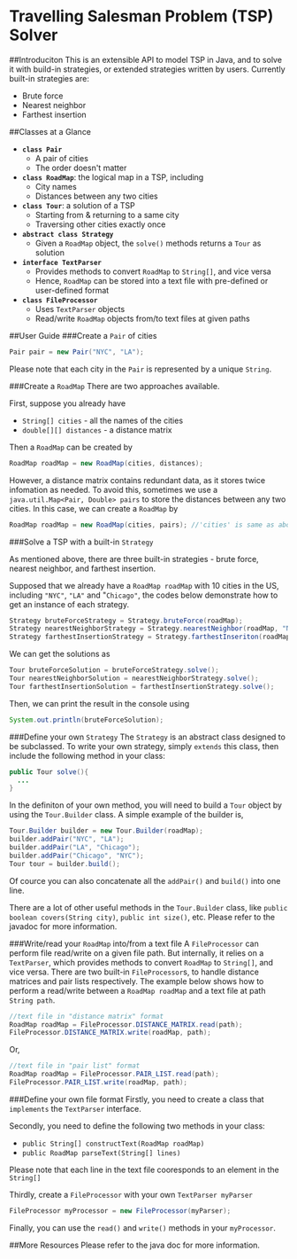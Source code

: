 # Travelling Salesman Problem (TSP) Solver
##Introduciton
This is an extensible API to model TSP in Java, and to solve it with build-in strategies, or extended strategies written by users. Currently built-in strategies are:

* Brute force
* Nearest neighbor
* Farthest insertion

##Classes at a Glance

* **`class Pair`**
  - A pair of cities
  - The order doesn't matter
* **`class RoadMap`**: the logical map in a TSP, including
  - City names 
  - Distances between any two cities
* **`class Tour`**: a solution of a TSP
  - Starting from & returning to a same city
  - Traversing other cities exactly once
* **`abstract class Strategy`**
  - Given a `RoadMap` object, the `solve()` methods returns a `Tour` as solution
* **`interface TextParser`**
  - Provides methods to convert `RoadMap` to `String[]`, and vice versa
  - Hence, `RoadMap` can be stored into a text file with pre-defined or user-defined format
* **`class FileProcessor`**
  - Uses `TextParser` objects
  - Read/write `RoadMap` objects from/to text files at given paths
  
##User Guide
###Create a `Pair` of cities

```java
Pair pair = new Pair("NYC", "LA");
```

Please note that each city in the `Pair` is represented by a unique `String`.

###Create a `RoadMap`
There are two approaches available. 

First, suppose you already have
* `String[] cities` - all the  names of the cities
* `double[][] distances` - a distance matrix

Then a `RoadMap` can be created by

```java
RoadMap roadMap = new RoadMap(cities, distances);
```

However, a distance matrix contains redundant data, as it stores twice infomation as needed. To avoid this, sometimes we use a `java.util.Map<Pair, Double> pairs` to store the distances between any two cities. In this case, we can create a `RoadMap` by

```java
RoadMap roadMap = new RoadMap(cities, pairs); //'cities' is same as above
```

###Solve a TSP with a built-in `Strategy`

As mentioned above, there are three built-in strategies - brute force, nearest neighbor, and farthest insertion. 

Supposed that we already have a `RoadMap roadMap` with 10 cities in the US, including `"NYC"`, `"LA"` and "`Chicago"`, the codes below demonstrate how to get an instance of each strategy.

```java
Strategy bruteForceStrategy = Strategy.bruteForce(roadMap);
Strategy nearestNeighborStrategy = Strategy.nearestNeighbor(roadMap, "NYC"); //to start from NYC
Strategy farthestInsertionStrategy = Strategy.farthestInseriton(roadMap, "NYC", "LA", "Chicago"); //to start with a triangle
```

We can get the solutions as

```java
Tour bruteForceSolution = bruteForceStrategy.solve();
Tour nearestNeighborSolution = nearestNeighborStrategy.solve();
Tour farthestInsertionSolution = farthestInsertionStrategy.solve();
```

Then, we can print the result in the console using

```java
System.out.println(bruteForceSolution);
```

###Define your own `Strategy`
The `Strategy` is an abstract class designed to be subclassed. To write your own strategy, simply `extends` this class, then include the following method in your class:

```java
public Tour solve(){
  ...
}
```

In the definiton of your own method, you will need to build a `Tour` object by using the `Tour.Builder` class. A simple example of the builder is,

```java
Tour.Builder builder = new Tour.Builder(roadMap);
builder.addPair("NYC", "LA");
builder.addPair("LA", "Chicago");
builder.addPair("Chicago", "NYC");
Tour tour = builder.build();
```

Of cource you can also concatenate all the `addPair()` and `build()` into one line.

There are a lot of other useful methods in the `Tour.Builder` class, like `public boolean covers(String city)`, `public int size()`, etc. Please refer to the javadoc for more information.

###Write/read your `RoadMap` into/from a text file
A `FileProcessor` can perform file read/write on a given file path. But internally, it relies on a `TextParser`, which provides methods to convert `RoadMap` to `String[]`, and vice versa. There are two built-in `FileProcessor`s, to handle distance matrices and pair lists respectively. The example below shows how to perform a read/write between a `RoadMap roadMap` and a text file at path `String path`.

```java
//text file in "distance matrix" format
RoadMap roadMap = FileProcessor.DISTANCE_MATRIX.read(path);
FileProcessor.DISTANCE_MATRIX.write(roadMap, path);
```
Or, 

```java
//text file in "pair list" format
RoadMap roadMap = FileProcessor.PAIR_LIST.read(path);
FileProcessor.PAIR_LIST.write(roadMap, path);
```

###Define your own file format
Firstly, you need to create a class that `implements` the `TextParser` interface.

Secondly, you need to define the following two methods in your class:

* `public String[] constructText(RoadMap roadMap)`
* `public RoadMap parseText(String[] lines)`

Please note that each line in the text file cooresponds to an element in the `String[]`

Thirdly, create a `FileProcessor` with your own `TextParser myParser`

```java
FileProcessor myProcessor = new FileProcessor(myParser);
```

Finally, you can use the `read()` and `write()` methods in your `myProcessor`.

##More Resources
Please refer to the java doc for more information.
